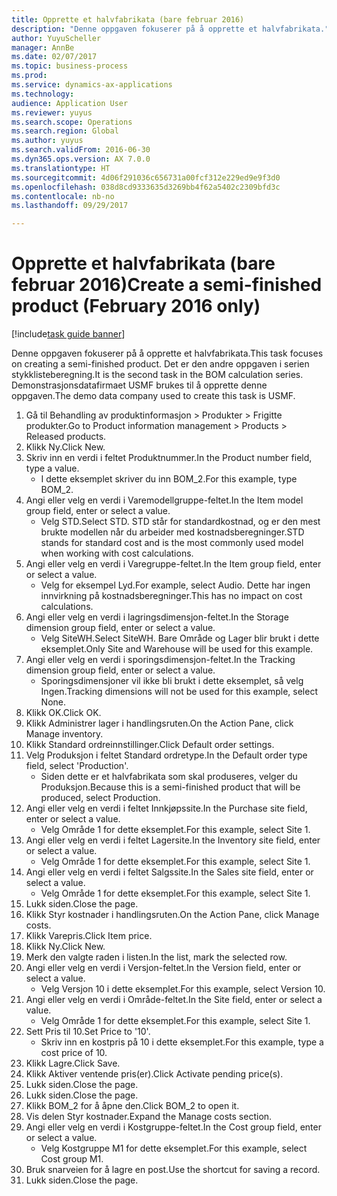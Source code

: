 ```yaml
--- 
title: Opprette et halvfabrikata (bare februar 2016)
description: "Denne oppgaven fokuserer på å opprette et halvfabrikata."
author: YuyuScheller
manager: AnnBe
ms.date: 02/07/2017
ms.topic: business-process
ms.prod: 
ms.service: dynamics-ax-applications
ms.technology: 
audience: Application User
ms.reviewer: yuyus
ms.search.scope: Operations
ms.search.region: Global
ms.author: yuyus
ms.search.validFrom: 2016-06-30
ms.dyn365.ops.version: AX 7.0.0
ms.translationtype: HT
ms.sourcegitcommit: 4d06f291036c656731a00fcf312e229ed9e9f3d0
ms.openlocfilehash: 038d8cd9333635d3269bb4f62a5402c2309bfd3c
ms.contentlocale: nb-no
ms.lasthandoff: 09/29/2017

---
```

# <a name="create-a-semi-finished-product-february-2016-only"></a><span data-ttu-id="18b3b-103">Opprette et halvfabrikata (bare februar 2016)</span><span class="sxs-lookup"><span data-stu-id="18b3b-103">Create a semi-finished product (February 2016 only)</span></span>

[!include[task guide banner](../../includes/task-guide-banner.md)]

<span data-ttu-id="18b3b-104">Denne oppgaven fokuserer på å opprette et halvfabrikata.</span><span class="sxs-lookup"><span data-stu-id="18b3b-104">This task focuses on creating a semi-finished product.</span></span> <span data-ttu-id="18b3b-105">Det er den andre oppgaven i serien stykklisteberegning.</span><span class="sxs-lookup"><span data-stu-id="18b3b-105">It is the second task in the BOM calculation series.</span></span> <span data-ttu-id="18b3b-106">Demonstrasjonsdatafirmaet USMF brukes til å opprette denne oppgaven.</span><span class="sxs-lookup"><span data-stu-id="18b3b-106">The demo data company used to create this task is USMF.</span></span>

1. <span data-ttu-id="18b3b-107">Gå til Behandling av produktinformasjon > Produkter > Frigitte produkter.</span><span class="sxs-lookup"><span data-stu-id="18b3b-107">Go to Product information management > Products > Released products.</span></span>
2. <span data-ttu-id="18b3b-108">Klikk Ny.</span><span class="sxs-lookup"><span data-stu-id="18b3b-108">Click New.</span></span>
3. <span data-ttu-id="18b3b-109">Skriv inn en verdi i feltet Produktnummer.</span><span class="sxs-lookup"><span data-stu-id="18b3b-109">In the Product number field, type a value.</span></span>
    * <span data-ttu-id="18b3b-110">I dette eksemplet skriver du inn BOM_2.</span><span class="sxs-lookup"><span data-stu-id="18b3b-110">For this example, type BOM_2.</span></span>  
4. <span data-ttu-id="18b3b-111">Angi eller velg en verdi i Varemodellgruppe-feltet.</span><span class="sxs-lookup"><span data-stu-id="18b3b-111">In the Item model group field, enter or select a value.</span></span>
    * <span data-ttu-id="18b3b-112">Velg STD.</span><span class="sxs-lookup"><span data-stu-id="18b3b-112">Select STD.</span></span> <span data-ttu-id="18b3b-113">STD står for standardkostnad, og er den mest brukte modellen når du arbeider med kostnadsberegninger.</span><span class="sxs-lookup"><span data-stu-id="18b3b-113">STD stands for standard cost and is the most commonly used model when working with cost calculations.</span></span>  
5. <span data-ttu-id="18b3b-114">Angi eller velg en verdi i Varegruppe-feltet.</span><span class="sxs-lookup"><span data-stu-id="18b3b-114">In the Item group field, enter or select a value.</span></span>
    * <span data-ttu-id="18b3b-115">Velg for eksempel Lyd.</span><span class="sxs-lookup"><span data-stu-id="18b3b-115">For example, select Audio.</span></span> <span data-ttu-id="18b3b-116">Dette har ingen innvirkning på kostnadsberegninger.</span><span class="sxs-lookup"><span data-stu-id="18b3b-116">This has no impact on cost calculations.</span></span>  
6. <span data-ttu-id="18b3b-117">Angi eller velg en verdi i lagringsdimensjon-feltet.</span><span class="sxs-lookup"><span data-stu-id="18b3b-117">In the Storage dimension group field, enter or select a value.</span></span>
    * <span data-ttu-id="18b3b-118">Velg SiteWH.</span><span class="sxs-lookup"><span data-stu-id="18b3b-118">Select SiteWH.</span></span> <span data-ttu-id="18b3b-119">Bare Område og Lager blir brukt i dette eksemplet.</span><span class="sxs-lookup"><span data-stu-id="18b3b-119">Only Site and Warehouse will be used for this example.</span></span>  
7. <span data-ttu-id="18b3b-120">Angi eller velg en verdi i sporingsdimensjon-feltet.</span><span class="sxs-lookup"><span data-stu-id="18b3b-120">In the Tracking dimension group field, enter or select a value.</span></span>
    * <span data-ttu-id="18b3b-121">Sporingsdimensjoner vil ikke bli brukt i dette eksemplet, så velg Ingen.</span><span class="sxs-lookup"><span data-stu-id="18b3b-121">Tracking dimensions will not be used for this example, select None.</span></span>  
8. <span data-ttu-id="18b3b-122">Klikk OK.</span><span class="sxs-lookup"><span data-stu-id="18b3b-122">Click OK.</span></span>
9. <span data-ttu-id="18b3b-123">Klikk Administrer lager i handlingsruten.</span><span class="sxs-lookup"><span data-stu-id="18b3b-123">On the Action Pane, click Manage inventory.</span></span>
10. <span data-ttu-id="18b3b-124">Klikk Standard ordreinnstillinger.</span><span class="sxs-lookup"><span data-stu-id="18b3b-124">Click Default order settings.</span></span>
11. <span data-ttu-id="18b3b-125">Velg Produksjon i feltet Standard ordretype.</span><span class="sxs-lookup"><span data-stu-id="18b3b-125">In the Default order type field, select 'Production'.</span></span>
    * <span data-ttu-id="18b3b-126">Siden dette er et halvfabrikata som skal produseres, velger du Produksjon.</span><span class="sxs-lookup"><span data-stu-id="18b3b-126">Because this is a semi-finished product that will be produced, select Production.</span></span>  
12. <span data-ttu-id="18b3b-127">Angi eller velg en verdi i feltet Innkjøpssite.</span><span class="sxs-lookup"><span data-stu-id="18b3b-127">In the Purchase site field, enter or select a value.</span></span>
    * <span data-ttu-id="18b3b-128">Velg Område 1 for dette eksemplet.</span><span class="sxs-lookup"><span data-stu-id="18b3b-128">For this example, select Site 1.</span></span>  
13. <span data-ttu-id="18b3b-129">Angi eller velg en verdi i feltet Lagersite.</span><span class="sxs-lookup"><span data-stu-id="18b3b-129">In the Inventory site field, enter or select a value.</span></span>
    * <span data-ttu-id="18b3b-130">Velg Område 1 for dette eksemplet.</span><span class="sxs-lookup"><span data-stu-id="18b3b-130">For this example, select Site 1.</span></span>  
14. <span data-ttu-id="18b3b-131">Angi eller velg en verdi i feltet Salgssite.</span><span class="sxs-lookup"><span data-stu-id="18b3b-131">In the Sales site field, enter or select a value.</span></span>
    * <span data-ttu-id="18b3b-132">Velg Område 1 for dette eksemplet.</span><span class="sxs-lookup"><span data-stu-id="18b3b-132">For this example, select Site 1.</span></span>  
15. <span data-ttu-id="18b3b-133">Lukk siden.</span><span class="sxs-lookup"><span data-stu-id="18b3b-133">Close the page.</span></span>
16. <span data-ttu-id="18b3b-134">Klikk Styr kostnader i handlingsruten.</span><span class="sxs-lookup"><span data-stu-id="18b3b-134">On the Action Pane, click Manage costs.</span></span>
17. <span data-ttu-id="18b3b-135">Klikk Varepris.</span><span class="sxs-lookup"><span data-stu-id="18b3b-135">Click Item price.</span></span>
18. <span data-ttu-id="18b3b-136">Klikk Ny.</span><span class="sxs-lookup"><span data-stu-id="18b3b-136">Click New.</span></span>
19. <span data-ttu-id="18b3b-137">Merk den valgte raden i listen.</span><span class="sxs-lookup"><span data-stu-id="18b3b-137">In the list, mark the selected row.</span></span>
20. <span data-ttu-id="18b3b-138">Angi eller velg en verdi i Versjon-feltet.</span><span class="sxs-lookup"><span data-stu-id="18b3b-138">In the Version field, enter or select a value.</span></span>
    * <span data-ttu-id="18b3b-139">Velg Versjon 10 i dette eksemplet.</span><span class="sxs-lookup"><span data-stu-id="18b3b-139">For this example, select Version 10.</span></span>  
21. <span data-ttu-id="18b3b-140">Angi eller velg en verdi i Område-feltet.</span><span class="sxs-lookup"><span data-stu-id="18b3b-140">In the Site field, enter or select a value.</span></span>
    * <span data-ttu-id="18b3b-141">Velg Område 1 for dette eksemplet.</span><span class="sxs-lookup"><span data-stu-id="18b3b-141">For this example, select Site 1.</span></span>  
22. <span data-ttu-id="18b3b-142">Sett Pris til 10.</span><span class="sxs-lookup"><span data-stu-id="18b3b-142">Set Price to '10'.</span></span>
    * <span data-ttu-id="18b3b-143">Skriv inn en kostpris på 10 i dette eksemplet.</span><span class="sxs-lookup"><span data-stu-id="18b3b-143">For this example, type a cost price of 10.</span></span>  
23. <span data-ttu-id="18b3b-144">Klikk Lagre.</span><span class="sxs-lookup"><span data-stu-id="18b3b-144">Click Save.</span></span>
24. <span data-ttu-id="18b3b-145">Klikk Aktiver ventende pris(er).</span><span class="sxs-lookup"><span data-stu-id="18b3b-145">Click Activate pending price(s).</span></span>
25. <span data-ttu-id="18b3b-146">Lukk siden.</span><span class="sxs-lookup"><span data-stu-id="18b3b-146">Close the page.</span></span>
26. <span data-ttu-id="18b3b-147">Lukk siden.</span><span class="sxs-lookup"><span data-stu-id="18b3b-147">Close the page.</span></span>
27. <span data-ttu-id="18b3b-148">Klikk BOM_2 for å åpne den.</span><span class="sxs-lookup"><span data-stu-id="18b3b-148">Click BOM_2 to open it.</span></span>
28. <span data-ttu-id="18b3b-149">Vis delen Styr kostnader.</span><span class="sxs-lookup"><span data-stu-id="18b3b-149">Expand the Manage costs section.</span></span>
29. <span data-ttu-id="18b3b-150">Angi eller velg en verdi i Kostgruppe-feltet.</span><span class="sxs-lookup"><span data-stu-id="18b3b-150">In the Cost group field, enter or select a value.</span></span>
    * <span data-ttu-id="18b3b-151">Velg Kostgruppe M1 for dette eksemplet.</span><span class="sxs-lookup"><span data-stu-id="18b3b-151">For this example, select Cost group M1.</span></span>  
30. <span data-ttu-id="18b3b-152">Bruk snarveien for å lagre en post.</span><span class="sxs-lookup"><span data-stu-id="18b3b-152">Use the shortcut for saving a record.</span></span>
31. <span data-ttu-id="18b3b-153">Lukk siden.</span><span class="sxs-lookup"><span data-stu-id="18b3b-153">Close the page.</span></span>


